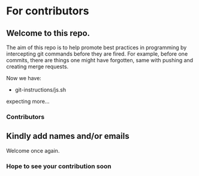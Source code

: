 # For contributors

## Welcome to this repo. 

The aim of this repo is to help promote best practices in programming by intercepting git commands before they are fired. For example, before one commits, there are things one might have forgotten, same with pushing and creating merge requests.

Now we have:
- git-instructions/js.sh



expecting more...

### Contributors
Kindly add names and/or emails
- 

Welcome once again.

### Hope to see your contribution soon

